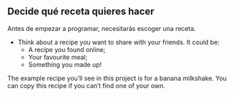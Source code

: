 ## Decide qué receta quieres hacer

Antes de empezar a programar, necesitarás escoger una receta.

+ Think about a recipe you want to share with your friends. It could be: 
    + A recipe you found online;
    + Your favourite meal;
    + Something you made up!

The example recipe you’ll see in this project is for a banana milkshake. You can copy this recipe if you can’t find one of your own.